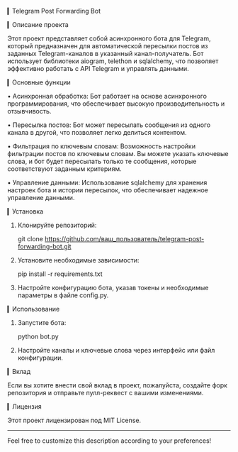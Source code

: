 ▎Telegram Post Forwarding Bot

▎Описание проекта

Этот проект представляет собой асинхронного бота для Telegram, который предназначен для автоматической пересылки постов из заданных Telegram-каналов в указанный канал-получатель. Бот использует библиотеки aiogram, telethon и sqlalchemy, что позволяет эффективно работать с API Telegram и управлять данными.

▎Основные функции

• Асинхронная обработка: Бот работает на основе асинхронного программирования, что обеспечивает высокую производительность и отзывчивость.

• Пересылка постов: Бот может пересылать сообщения из одного канала в другой, что позволяет легко делиться контентом.

• Фильтрация по ключевым словам: Возможность настройки фильтрации постов по ключевым словам. Вы можете указать ключевые слова, и бот будет пересылать только те сообщения, которые соответствуют заданным критериям.

• Управление данными: Использование sqlalchemy для хранения настроек бота и истории пересылок, что обеспечивает надежное управление данными.

▎Установка

1. Клонируйте репозиторий:
   
   git clone https://github.com/ваш_пользователь/telegram-post-forwarding-bot.git
   

2. Установите необходимые зависимости:
   
   pip install -r requirements.txt
   

3. Настройте конфигурацию бота, указав токены и необходимые параметры в файле config.py.

▎Использование

1. Запустите бота:
   
   python bot.py
   

2. Настройте каналы и ключевые слова через интерфейс или файл конфигурации.

▎Вклад

Если вы хотите внести свой вклад в проект, пожалуйста, создайте форк репозитория и отправьте пулл-реквест с вашими изменениями.

▎Лицензия

Этот проект лицензирован под MIT License. 

---

Feel free to customize this description according to your preferences!

